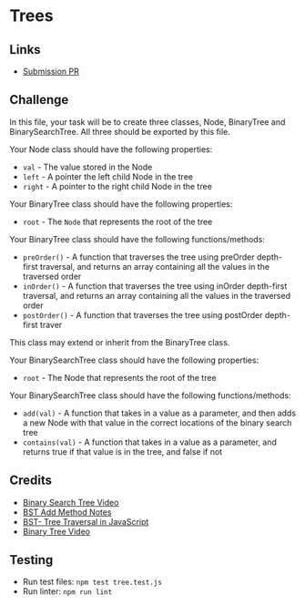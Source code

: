 # Trees
    
## Links
- [Submission PR](https://github.com/madisonstehle/data-structures-and-algorithms/pull/43)


## Challenge
In this file, your task will be to create three classes, Node, BinaryTree and BinarySearchTree. All three should be exported by this file.

Your Node class should have the following properties:
- `val` - The value stored in the Node
- `left` - A pointer the left child Node in the tree
- `right` - A pointer to the right child Node in the tree

Your BinaryTree class should have the following properties:
- `root` - The `Node` that represents the root of the tree

Your BinaryTree class should have the following functions/methods:
- `preOrder()` - A function that traverses the tree using preOrder depth-first traversal, and returns an array containing all the values in the traversed order
- `inOrder()` - A function that traverses the tree using inOrder depth-first traversal, and returns an array containing all the values in the traversed order
- `postOrder()` - A function that traverses the tree using postOrder depth-first traver

This class may extend or inherit from the BinaryTree class.

Your BinarySearchTree class should have the following properties:
- `root` - The Node that represents the root of the tree

Your BinarySearchTree class should have the following functions/methods:
- `add(val)` - A function that takes in a value as a parameter, and then adds a new Node with that value in the correct locations of the binary search tree
- `contains(val)` - A function that takes in a value as a parameter, and returns true if that value is in the tree, and false if not


## Credits
- [Binary Search Tree Video](https://www.youtube.com/watch?v=bmaeYtlO2OE)
- [BST Add Method Notes](https://dev.to/thevenicelive/binary-tree-in-javascript-2n92)
- [BST- Tree Traversal in JavaScript](https://medium.com/@1991dharapatel/bst-tree-traversal-in-javascript-1182e7dc9867)
- [Binary Tree Video](https://www.youtube.com/watch?v=zm83jPHZ-jA&list=PLrmLmBdmIlpv_jNDXtJGYTPNQ2L1gdHxu&index=3&t=0s)


## Testing
 - Run test files: `npm test tree.test.js`
 - Run linter: `npm run lint`
